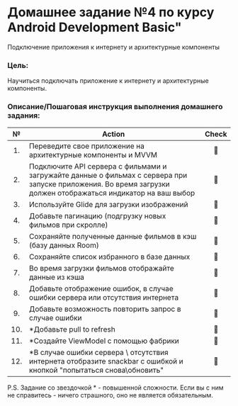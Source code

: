 # Домашнее задание №4 по курсу Android Development Basic" 

Подключение приложения к интернету и архитектурные компоненты

### Цель:
Научиться подключать приложение к интернету и архитектурные компоненты.

### Описание/Пошаговая инструкция выполнения домашнего задания:
| № | Action | Check
| :-: | ------ | :-----: |
|1. |Переведите свое приложение на архитектурные компоненты и MVVM|🤢|
|2. |Подключите API сервера с фильмами и загружайте данные о фильмах с сервера при запуске приложения. Во время загрузки должен отображаться индикатор на ваш выбор|🤢|
|3. |Используйте Glide для загрузки изображений|🤢|
|4. |Добавьте пагинацию (подгрузку новых фильмов при скролле)|🤢|
|5. |Сохраняйте полученные данные фильмов в кэш (базу данных Room)|🤢|
|6. |Сохраняйте список избранного в базе данных|🤢|
|7. |Во время загрузки фильмов отображайте данные из кэша|🤢|
|8. |Добавьте отображение ошибок, в случае ошибки сервера или отсутствия интернета|🤢|
|9. |Добавьте возможность повторить запрос в случае ошибки|🤢|
|10. |*Добавьте pull to refresh|🤢|
|11. |*Создайте ViewModel с помощью фабрики|🤢|
|12. |*В случае ошибки сервера \ отсутствия интернета отобразите snackbar с ошибкой и кнопкой "попытаться снова\обновить"|🤢|

P.S. Задание со звездочкой * - повышенной сложности. Если вы с ним не справитесь - ничего страшного, оно не является обязательным.
